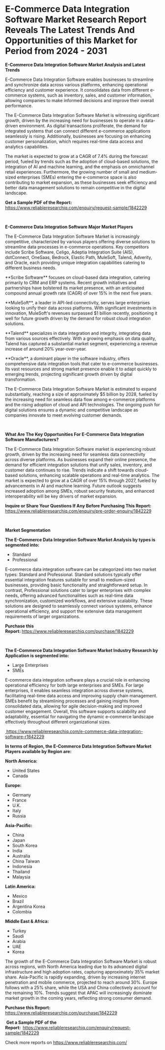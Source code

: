 <p><h1>E-Commerce Data Integration Software Market Research Report Reveals The Latest Trends And Opportunities of this Market for Period from 2024 - 2031</h1></p><p><strong>E-Commerce Data Integration Software Market Analysis and Latest Trends</strong></p>
<p><p>E-Commerce Data Integration Software enables businesses to streamline and synchronize data across various platforms, enhancing operational efficiency and customer experience. It consolidates data from different e-commerce systems, such as inventory, sales, and customer information, allowing companies to make informed decisions and improve their overall performance. </p><p>The E-Commerce Data Integration Software Market is witnessing significant growth, driven by the increasing need for businesses to operate in a data-driven environment. As digital transactions proliferate, the demand for integrated systems that can connect different e-commerce applications seamlessly is rising. Additionally, businesses are focusing on enhancing customer personalization, which requires real-time data access and analytics capabilities.</p><p>The market is expected to grow at a CAGR of 7.4% during the forecast period, fueled by trends such as the adoption of cloud-based solutions, the integration of AI and machine learning, and the emphasis on omnichannel retail experiences. Furthermore, the growing number of small and medium-sized enterprises (SMEs) entering the e-commerce space is also contributing to market expansion, as these businesses seek efficiency and better data management solutions to remain competitive in the digital landscape.</p></p>
<p><strong>Get a Sample PDF of the Report:&nbsp;</strong> <a href="https://www.reliableresearchiq.com/enquiry/request-sample/1842229?utm_campaign=123&utm_medium=2&utm_source=Github&utm_content=ia&utm_term=01012025&utm_id=e-commerce-data-integration-software">https://www.reliableresearchiq.com/enquiry/request-sample/1842229</a></p>
<p>&nbsp;</p>
<p><strong>E-Commerce Data Integration Software Major Market Players</strong></p>
<p><p>The E-Commerce Data Integration Software Market is increasingly competitive, characterized by various players offering diverse solutions to streamline data processes in e-commerce operations. Key competitors include Scribe Software, Celigo, Adeptia Integration Suite (AIS), dotConnect, OneSaas, Bedrock, Elastic Path, MuleSoft, Talend, Adverity, and Oracle, each providing unique integration capabilities catering to different business needs.</p><p>**Scribe Software** focuses on cloud-based data integration, catering primarily to CRM and ERP systems. Recent growth initiatives and partnerships have bolstered its market presence, with an anticipated compound annual growth rate (CAGR) of over 15% in the next five years.</p><p>**MuleSoft**, a leader in API-led connectivity, serves large enterprises looking to unify their data across platforms. With significant investments in innovation, MuleSoft's revenues surpassed $1 billion recently, positioning it well for future growth driven by the demand for robust cloud integration solutions.</p><p>**Talend** specializes in data integration and integrity, integrating data from various sources effectively. With a growing emphasis on data quality, Talend has captured a substantial market segment, experiencing a revenue increase of around 20% year-over-year.</p><p>**Oracle**, a dominant player in the software industry, offers comprehensive data integration tools that cater to e-commerce businesses. Its vast resources and strong market presence enable it to adapt quickly to emerging trends, projecting significant growth driven by digital transformation.</p><p>The E-Commerce Data Integration Software Market is estimated to expand substantially, reaching a size of approximately $5 billion by 2028, fueled by the increasing need for seamless data flow among e-commerce platforms and the rising adoption of cloud and API technologies. The ongoing push for digital solutions ensures a dynamic and competitive landscape as companies innovate to meet evolving customer demands.</p></p>
<p>&nbsp;</p>
<p><strong>What Are The Key Opportunities For E-Commerce Data Integration Software Manufacturers?</strong></p>
<p><p>The E-Commerce Data Integration Software market is experiencing robust growth, driven by the increasing need for seamless data connectivity across diverse platforms. As businesses expand their online presence, the demand for efficient integration solutions that unify sales, inventory, and customer data continues to rise. Trends indicate a shift towards cloud-based solutions, enhancing scalable operations and real-time analytics. The market is expected to grow at a CAGR of over 15% through 2027, fueled by advancements in AI and machine learning. Future outlook suggests increased adoption among SMEs, robust security features, and enhanced interoperability will be key drivers of market expansion.</p></p>
<p><strong>Inquire or Share Your Questions If Any Before Purchasing This Report:</strong> <a href="https://www.reliableresearchiq.com/enquiry/pre-order-enquiry/1842229?utm_campaign=123&utm_medium=2&utm_source=Github&utm_content=ia&utm_term=01012025&utm_id=e-commerce-data-integration-software">https://www.reliableresearchiq.com/enquiry/pre-order-enquiry/1842229</a></p>
<p>&nbsp;</p>
<p><strong>Market Segmentation</strong></p>
<p><strong>The E-Commerce Data Integration Software Market Analysis by types is segmented into:</strong></p>
<p><ul><li>Standard</li><li>Professional</li></ul></p>
<p><p>E-commerce data integration software can be categorized into two market types: Standard and Professional. Standard solutions typically offer essential integration features suitable for small to medium-sized businesses, providing basic functionality and straightforward setup. In contrast, Professional solutions cater to larger enterprises with complex needs, offering advanced functionalities such as real-time data synchronization, customized workflows, and extensive scalability. These solutions are designed to seamlessly connect various systems, enhance operational efficiency, and support the extensive data management requirements of larger organizations.</p></p>
<p><strong>Purchase this Report:&nbsp;</strong><a href="https://www.reliableresearchiq.com/purchase/1842229?utm_campaign=123&utm_medium=2&utm_source=Github&utm_content=ia&utm_term=01012025&utm_id=e-commerce-data-integration-software">https://www.reliableresearchiq.com/purchase/1842229</a></p>
<p>&nbsp;</p>
<p><strong>The E-Commerce Data Integration Software Market Industry Research by Application is segmented into:</strong></p>
<p><ul><li>Large Enterprises</li><li>SMEs</li></ul></p>
<p><p>E-commerce data integration software plays a crucial role in enhancing operational efficiency for both large enterprises and SMEs. For large enterprises, it enables seamless integration across diverse systems, facilitating real-time data access and improving supply chain management. SMEs benefit by streamlining processes and gaining insights from consolidated data, allowing for agile decision-making and improved customer engagement. Overall, this software supports scalability and adaptability, essential for navigating the dynamic e-commerce landscape effectively throughout different organizational sizes.</p></p>
<p><a href="https://www.reliableresearchiq.com/e-commerce-data-integration-software-r1842229?utm_campaign=123&utm_medium=2&utm_source=Github&utm_content=ia&utm_term=01012025&utm_id=e-commerce-data-integration-software">&nbsp;https://www.reliableresearchiq.com/e-commerce-data-integration-software-r1842229</a></p>
<p><strong>In terms of Region, the E-Commerce Data Integration Software Market Players available by Region are:</strong></p>
<p>
    <p> <strong> North America: </strong>
        <ul>
            <li>United States</li>
            <li>Canada</li>
        </ul>
        </p> 
    <p> <strong> Europe: </strong>
        <ul>
            <li>Germany</li>
            <li>France</li>
            <li>U.K.</li>
            <li>Italy</li>
            <li>Russia</li>
        </ul>
        </p> 
    <p> <strong> Asia-Pacific: </strong>
        <ul>
            <li>China</li>
            <li>Japan</li>
            <li>South Korea</li>
            <li>India</li>
            <li>Australia</li>
            <li>China Taiwan</li>
            <li>Indonesia</li>
            <li>Thailand</li>
            <li>Malaysia</li>
        </ul>
        </p> 
    <p> <strong> Latin America: </strong>
        <ul>
            <li>Mexico</li>
            <li>Brazil</li>
            <li>Argentina Korea</li>
            <li>Colombia</li>
        </ul>
        </p> 
    <p> <strong> Middle East & Africa: </strong>
        <ul>
            <li>Turkey</li>
            <li>Saudi</li>
            <li>Arabia</li>
            <li>UAE</li>
            <li>Korea</li>
        </ul>
    </p>
    </p>
<p><p>The growth of the E-Commerce Data Integration Software Market is robust across regions, with North America leading due to its advanced digital infrastructure and high adoption rates, capturing approximately 35% market share. Asia-Pacific is rapidly expanding, driven by increasing internet penetration and mobile commerce, projected to reach around 30%. Europe follows with a 25% share, while the USA and China collectively account for the remaining 10%. Trends suggest that APAC will increasingly dominate market growth in the coming years, reflecting strong consumer demand.</p></p>
<p><strong>Purchase this Report: </strong><a href="https://www.reliableresearchiq.com/purchase/1842229?utm_campaign=123&utm_medium=2&utm_source=Github&utm_content=ia&utm_term=01012025&utm_id=e-commerce-data-integration-software">https://www.reliableresearchiq.com/purchase/1842229</a></p>
<p>&nbsp;<strong>Get a Sample PDF of the Report:&nbsp;&nbsp;</strong><a href="https://www.reliableresearchiq.com/enquiry/request-sample/1842229?utm_campaign=123&utm_medium=2&utm_source=Github&utm_content=ia&utm_term=01012025&utm_id=e-commerce-data-integration-software">https://www.reliableresearchiq.com/enquiry/request-sample/1842229</a></p>
<p><strong></strong></p>
<p>Check more reports on <a href="https://www.reliableresearchiq.com/?utm_campaign=123&utm_medium=2&utm_source=Github&utm_content=ia&utm_term=01012025&utm_id=e-commerce-data-integration-software">https://www.reliableresearchiq.com/</a></p>